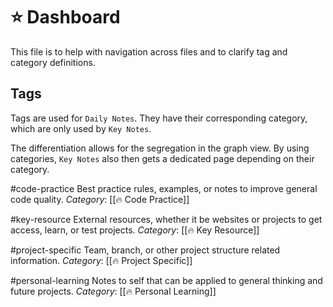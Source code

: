 # ⭐️ Dashboard
This file is to help with navigation across files and to clarify tag and category definitions.

## Tags
Tags are used for `Daily Notes`. They have their corresponding category, which are only used by `Key Notes`.  

The differentiation allows for the segregation in the graph view. By using categories, `Key Notes` also then gets a dedicated page depending on their category.

#code-practice
Best practice rules, examples, or notes to improve general code quality.
*Category*: [[🔥 Code Practice]]

#key-resource
External resources, whether it be websites or projects to get access, learn, or test projects.
*Category*: [[🔥 Key Resource]]

#project-specific
Team, branch, or other project structure related information.
*Category*: [[🔥 Project Specific]]

#personal-learning
Notes to self that can be applied to general thinking and future projects.
*Category*: [[🔥 Personal Learning]]